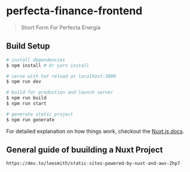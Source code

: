 # perfecta-finance-frontend

> Short Form For Perfecta Energia

## Build Setup

``` bash
# install dependencies
$ npm install # Or yarn install

# serve with hot reload at localhost:3000
$ npm run dev

# build for production and launch server
$ npm run build
$ npm run start

# generate static project
$ npm run generate
```

For detailed explanation on how things work, checkout the [Nuxt.js docs](https://github.com/nuxt/nuxt.js).


## General guide of buuilding a Nuxt Project

`https://dev.to/leesmith/static-sites-powered-by-nuxt-and-aws-2hp7`

